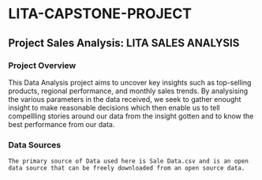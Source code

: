 # LITA-CAPSTONE-PROJECT
## Project Sales Analysis: LITA SALES ANALYSIS

### Project Overview
This Data Analysis project aims to uncover key insights such as top-selling products, regional performance, and monthly sales trends. By analysising the various parameters in the data received, we seek to gather enought insight to make reasonable decisions which then enable us to tell compellling stories around our data from the insight gotten and to know the best performance from our data.

### Data Sources
```
The primary source of Data used here is Sale Data.csv and is an open data source that can be freely downloaded from an open source data.
